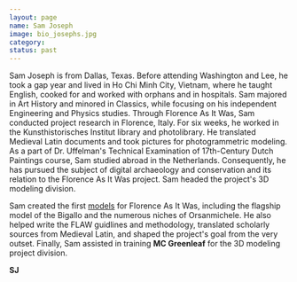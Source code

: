 ```yaml
---
layout: page
name: Sam Joseph
image: bio_josephs.jpg
category:
status: past
---
```


Sam Joseph is from Dallas, Texas. Before attending Washington and Lee, he took a gap year and lived in Ho Chi Minh City, Vietnam, where he taught English, cooked for and worked with orphans and in hospitals. Sam majored in Art History and minored in Classics, while focusing on his independent Engineering and Physics studies. Through Florence As It Was, Sam conducted project research in Florence, Italy. For six weeks, he worked in the Kunsthistorisches Institut library and photolibrary. He translated Medieval Latin documents and took pictures for photogrammetric modeling. As a part of Dr. Uffelman's Technical Examination of 17th-Century Dutch Paintings course, Sam studied abroad in the Netherlands. Consequently, he has pursued the subject of digital archaeology and conservation and its relation to the Florence As It Was project. Sam headed the project's 3D modeling division.

Sam created the first [models](https://sketchfab.com/FLAW/models) for Florence As It Was, including the flagship model of the Bigallo and the numerous niches of Orsanmichele. He also helped write the FLAW guidlines and methodology, translated scholarly sources from Medieval Latin, and shaped the project's goal from the very outset. Finally, Sam assisted in training **MC Greenleaf** for the 3D modeling project division.

__SJ__
